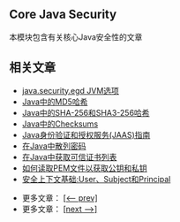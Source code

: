 ## Core Java Security

本模块包含有关核心Java安全性的文章

## 相关文章

+ [java.security.egd JVM选项](docs/java.security.egd-JVM选项.md)
+ [Java中的MD5哈希](docs/Java中的MD5哈希.md)
+ [Java中的SHA-256和SHA3-256哈希](docs/Java中的SHA-256和SHA3-256哈希.md)
+ [Java中的Checksums](docs/Java中的Checksums.md)
+ [Java身份验证和授权服务(JAAS)指南](docs/Java身份验证和授权服务(JAAS)指南.md)
+ [在Java中散列密码](../../cs/docs/java-security/在Java中散列密码.md)
+ [在Java中获取可信证书列表](../../cs/docs/java-security/在Java中获取可信证书列表.md)
+ [如何读取PEM文件以获取公钥和私钥](../../cs/docs/java-security/如何读取PEM文件以获取公钥和私钥.md)
+ [安全上下文基础:User、Subject和Principal](../../cs/docs/java-security/安全上下文基础-用户-主题和委托人.md)

- 更多文章： [[<-- prev]](../java-security-1/README.md)
- 更多文章： [[next -->]](../java-security-3/README.md)